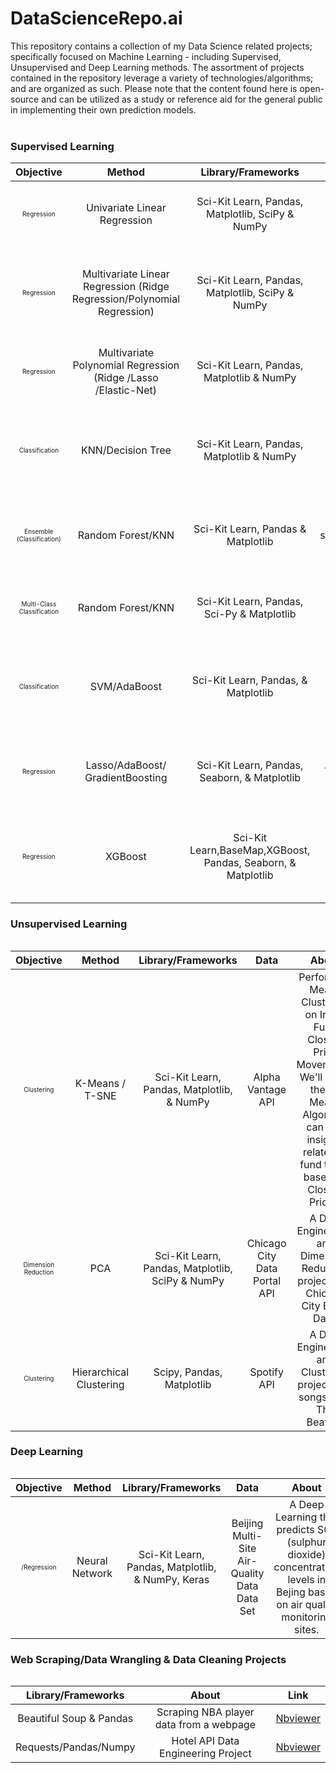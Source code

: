 # DataScienceRepo.ai 
This repository contains a collection of  my Data Science related projects; specifically focused on Machine Learning - including Supervised, Unsupervised and Deep Learning methods.  The assortment of  projects contained in the repository leverage  a variety of technologies/algorithms; and are organized as such. Please note that the content found here is open-source and can be utilized as a study or reference aid for the general public in implementing their own prediction models.
<br>
<br>
### Supervised Learning
<table>
<thead>
<tr>
<th align="center">Objective</th>
<th align="center">Method</th>
<th align="center">Library/Frameworks</th>
<th align="center">Data</th>
<th align="center">About</th>
<th align="center">Link</th>  
</tr>
<thead>

<tbody>
<tr>

<td align="center"><font size="1">Regression</font></td>
<td align="center">Univariate Linear Regression</td>
<td align="center">Sci-Kit Learn, Pandas, Matplotlib, SciPy & NumPy</td>
<td align="center">2015 NBA Player Data</td>
<td align="center">Linear Regression Model for NBA Player Weights.</td>  
<td align="center"><a href="https://nbviewer.jupyter.org/urls/gist.githubusercontent.com/TivoK/deda2bdfc10472596009625c92682b79/raw/af3a32323a9e7e022645863c349c60c79052aa4e/NBA.ipynb">Nbviewer</a></td>

</tr>
<tr>

<td align="center"><font size="1">Regression</font></td>
<td align="center">Multivariate Linear Regression (Ridge Regression/Polynomial Regression)</td>
<td align="center">Sci-Kit Learn, Pandas, Matplotlib, SciPy & NumPy</td>
<td align="center">UCI Auto MPG Data</td>
<td align="center">A comparison of Ridge Regression and Polynomial Regression on MPG Data.</td>  
<td align="center"><a href="https://nbviewer.jupyter.org/gist/TivoK/4c88b397f8bc31f42756b00256c5a2d4">Nbviewer</a></td>


</tr>

<tr>

<td align="center"><font size="1">Regression</font></td>
<td align="center">Multivariate Polynomial Regression (Ridge /Lasso /Elastic-Net)</td>
<td align="center">Sci-Kit Learn, Pandas, Matplotlib & NumPy</td>
<td align="center">CalcoFi</td>
<td align="center">Comparative analysis of various Regularization techniques.</td>  
<td align="center"><a href="https://nbviewer.jupyter.org/gist/TivoK/7a62e07756a10e37e57e81bc89c8ed50">Nbviewer</a></td>


</tr>
<tr>

<td align="center"><font size="1">Classification</font></td>
<td align="center">KNN/Decision Tree</td>
<td align="center">Sci-Kit Learn, Pandas, Matplotlib & NumPy</td>
<td align="center">UCI Audit Data</td>
<td align="center">An assessment of a KNN classification model vs. a Decision Tree classifier. </td>  
<td align="center"><a href="https://nbviewer.jupyter.org/gist/TivoK/033e73b7ab4a0489640ec97fc0aca518">Nbviewer</a></td>


</tr>
<tr>

<td align="center"><font size="1">Ensemble (Classification)</font></td>
<td align="center">Random Forest/KNN</td>
<td align="center">Sci-Kit Learn, Pandas & Matplotlib </td>
<td align="center">stats.nba.com</td>
<td align="center">An All-Star Classifier based on NBA Player Per Game Averages. </td>  
<td align="center"><a href="https://nbviewer.jupyter.org/gist/TivoK/8a9ab15f24c094e7fbd326bc83de5afb">Nbviewer</a></td>


</tr>

<tr>

<td align="center"><font size="1">Multi-Class Classification</font></td>
<td align="center">Random Forest/KNN</td>
<td align="center">Sci-Kit Learn, Pandas, Sci-Py & Matplotlib </td>
<td align="center">Rapid-API.com -Hotel API</td>
<td align="center">A Multi-Class classfication project for Hotel Star-Ratings. </td>  
<td align="center"><a href="https://nbviewer.jupyter.org/gist/TivoK/e54198604ed1a5684c5b6f9987f57f74">Nbviewer</a></td>


</tr>
<tr>

<td align="center"><font size="1">Classification</font></td>
<td align="center">SVM/AdaBoost</td>
<td align="center">Sci-Kit Learn, Pandas, & Matplotlib </td>
<td align="center">Spotify API</td>
<td align="center">A Binary-Class classfication project for Metal and Classical tracks. </td>  
<td align="center"><a href="https://nbviewer.jupyter.org/gist/TivoK/84b976bfa1046d34aeee757fd462a0c6">Nbviewer</a></td>


</tr>
<tr>

<td align="center"><font size="1">Regression</font></td>
<td align="center">Lasso/AdaBoost/<br>GradientBoosting</td>
<td align="center">Sci-Kit Learn, Pandas, Seaborn, & Matplotlib </td>
<td align="center">Teleport API</td>
<td align="center">Predict Life Expectancies in Urban Areas around the World. features.</td>  
<td align="center"><a href="https://nbviewer.jupyter.org/gist/TivoK/da7594218d853ba6955231eabb57ccce">Nbviewer</a></td>

 
</tr>

<tr>

<td align="center"><font size="1">Regression</font></td>
<td align="center">XGBoost</td>
<td align="center">Sci-Kit Learn,BaseMap,XGBoost, Pandas, Seaborn, & Matplotlib </td>
<td align="center">Mashvisor AirBnb API</td>
<td align="center">Predict Property Listing Prices in San Fransciso/Bay Area. features.</td>  
<td align="center"><a href="https://nbviewer.jupyter.org/gist/TivoK/e15fd1d6496c8996c85a2c2c62922643">Nbviewer</a></td>


</tr>


</tbody>
  
<table>
  
  ### Unsupervised Learning
<table>
<thead>
<tr>
<th align="center">Objective</th>
<th align="center">Method</th>
<th align="center">Library/Frameworks</th>
<th align="center">Data</th>
<th align="center">About</th>
<th align="center">Link</th>  
</tr>
<thead>

<tbody>
<tr>

<td align="center"><font size="1">Clustering</font></td>
<td align="center">K-Means / T-SNE</td>
<td align="center">Sci-Kit Learn, Pandas, Matplotlib, & NumPy</td>
<td align="center">Alpha Vantage API</td>
<td align="center">Perform K-Means Clustering on Index Fund Closing Price Movements. We'll see if the K-Means Algorithm can find insights related to fund types based on Closing Prices.</td>  
<td align="center"><a href="https://nbviewer.jupyter.org/gist/TivoK/1e749b160fbbc748cd4982332bc2c7e3">Nbviewer</a></td>

</tr>
<tr>

<td align="center"><font size="1">Dimension Reduction</font></td>
<td align="center">PCA</td>
<td align="center">Sci-Kit Learn, Pandas, Matplotlib, SciPy & NumPy</td>
<td align="center">Chicago City Data Portal API</td>
<td align="center">A Data Engineering and Dimension Reduction project with Chicago City Block Data.</td>  
<td align="center"><a href="https://nbviewer.jupyter.org/gist/TivoK/62ac49661961e9953253891ff8202bfa">Nbviewer</a></td>


</tr>
<tr>

<td align="center"><font size="1">Clustering</font></td>
<td align="center">Hierarchical Clustering</td>
<td align="center">Scipy, Pandas, Matplotlib</td>
<td align="center">Spotify API</td>
<td align="center">A Data Engineering and Clustering project with songs from The Beatles.</td>  
<td align="center"><a href="https://nbviewer.jupyter.org/gist/TivoK/5332aaf629bfe1f545a4ad1cf3c4b1eb">Nbviewer</a></td>


</tr>

</tbody>
  
<table>

 ### Deep Learning
<table>
<thead>
<tr>
<th align="center">Objective</th>
<th align="center">Method</th>
<th align="center">Library/Frameworks</th>
<th align="center">Data</th>
<th align="center">About</th>
<th align="center">Link</th>  
</tr>
<thead>

<tbody>
<tr>

<td align="center"><font size="1">/Regression</font></td>
<td align="center">Neural Network</td>
<td align="center">Sci-Kit Learn, Pandas, Matplotlib, & NumPy, Keras</td>
<td align="center">Beijing Multi-Site Air-Quality Data Data Set</td>
<td align="center">A Deep Learning that predicts S02 (sulphur dioxide) concentration levels in Bejing based on air quality monitoring sites.</td>  
<td align="center"><a href="https://nbviewer.jupyter.org/gist/TivoK/47105cb56ce32a5819294450b73ba6f5">Nbviewer</a></td>

</tr>
  
<table>
  
### Web Scraping/Data Wrangling & Data Cleaning Projects
<table>
<thead>
<tr>
<th align="center">Library/Frameworks</th>
<th align="center">About</th>
<th align="center">Link</th>  
</tr>
<thead>

<tbody>
<tr>


<td align="center">Beautiful Soup & Pandas</td>
<td align="center">Scraping NBA player data from a webpage</td>  
<td align="center"><a href="https://nbviewer.jupyter.org/gist/TivoK/780bc9056d4792002c838a4d6683d296">Nbviewer</a></td>

</tr>
<tr>


<td align="center">Requests/Pandas/Numpy</td>
<td align="center">Hotel API Data Engineering Project</td>  
<td align="center"><a href="https://nbviewer.jupyter.org/gist/TivoK/6405a29dd45ab41ae17a10d63e63a7ed">Nbviewer</a></td>
 
</tr>    
    
</tbody>
  
  
<table>

